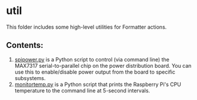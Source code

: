 # util

This folder includes some high-level utilities for Formatter actions.

## Contents:

1. [spipower.py](spipower.py) is a Python script to control (via command line) the MAX7317 serial-to-parallel chip on the power distribution board. You can use this to enable/disable power output from the board to specific subsystems.
2. [monitortemp.py](monitortemp.py) is a Python script that prints the Raspberry Pi's CPU temperature to the command line at 5-second intervals.


